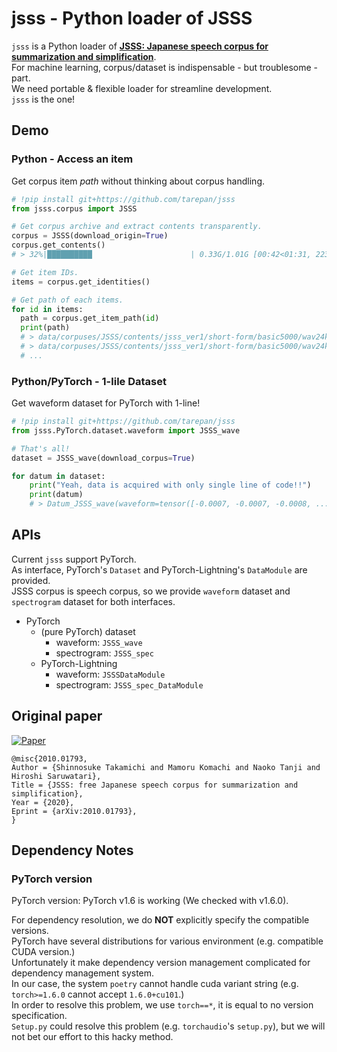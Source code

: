 # jsss - Python loader of JSSS
<!-- [![PyPI version](https://badge.fury.io/py/npvcc2016.svg)](https://badge.fury.io/py/npVCC2016) -->
<!-- ![Python Versions](https://img.shields.io/pypi/pyversions/npvcc2016.svg)   -->

`jsss` is a Python loader of **[JSSS: Japanese speech corpus 
for summarization and simplification](https://sites.google.com/site/shinnosuketakamichi/research-topics/jsss_corpus)**.  
For machine learning, corpus/dataset is indispensable - but troublesome - part.  
We need portable & flexible loader for streamline development.  
`jsss` is the one!  

## Demo
### Python - Access an item
Get corpus item *path* without thinking about corpus handling.  

```python
# !pip install git+https://github.com/tarepan/jsss
from jsss.corpus import JSSS

# Get corpus archive and extract contents transparently.
corpus = JSSS(download_origin=True)
corpus.get_contents()
# > 32%|██████████                      | 0.33G/1.01G [00:42<01:31, 223MB/s]

# Get item IDs.
items = corpus.get_identities()

# Get path of each items.
for id in items:
  path = corpus.get_item_path(id)
  print(path)
  # > data/corpuses/JSSS/contents/jsss_ver1/short-form/basic5000/wav24kHz16bit/BASIC5000_0001.wav
  # > data/corpuses/JSSS/contents/jsss_ver1/short-form/basic5000/wav24kHz16bit/BASIC5000_0002.wav
  # ...
```
### Python/PyTorch - 1-lile Dataset
Get waveform dataset for PyTorch with 1-line!  

```python
# !pip install git+https://github.com/tarepan/jsss
from jsss.PyTorch.dataset.waveform import JSSS_wave

# That's all!
dataset = JSSS_wave(download_corpus=True)

for datum in dataset:
    print("Yeah, data is acquired with only single line of code!!")
    print(datum)
    # > Datum_JSSS_wave(waveform=tensor([-0.0007, -0.0007, -0.0008, ...
```

## APIs
Current `jsss` support PyTorch.  
As interface, PyTorch's `Dataset` and PyTorch-Lightning's `DataModule` are provided.  
JSSS corpus is speech corpus, so we provide `waveform` dataset and `spectrogram` dataset for both interfaces.  

- PyTorch
  - (pure PyTorch) dataset
    - waveform: `JSSS_wave`
    - spectrogram: `JSSS_spec`
  - PyTorch-Lightning
    - waveform: `JSSSDataModule`
    - spectrogram: `JSSS_spec_DataModule`

## Original paper
[![Paper](http://img.shields.io/badge/paper-arxiv.2010.01793-B31B1B.svg)][paper]  
<!-- https://arxiv2bibtex.org/?q=2010.01793&format=bibtex -->
```
@misc{2010.01793,
Author = {Shinnosuke Takamichi and Mamoru Komachi and Naoko Tanji and Hiroshi Saruwatari},
Title = {JSSS: free Japanese speech corpus for summarization and simplification},
Year = {2020},
Eprint = {arXiv:2010.01793},
}
```

## Dependency Notes
### PyTorch version
PyTorch version: PyTorch v1.6 is working (We checked with v1.6.0).  

For dependency resolution, we do **NOT** explicitly specify the compatible versions.  
PyTorch have several distributions for various environment (e.g. compatible CUDA version.)  
Unfortunately it make dependency version management complicated for dependency management system.  
In our case, the system `poetry` cannot handle cuda variant string (e.g. `torch>=1.6.0` cannot accept `1.6.0+cu101`.)  
In order to resolve this problem, we use `torch==*`, it is equal to no version specification.  
`Setup.py` could resolve this problem (e.g. `torchaudio`'s `setup.py`), but we will not bet our effort to this hacky method.  


[paper]:https://arxiv.org/abs/2010.01793